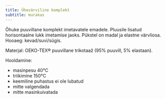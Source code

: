 ```yaml
---
title: Ühevärviline komplekt
subtitle: murakas
---
```


Õhuke puuvillane komplekt imetavatele emadele. Pluusile lisatud horisontaalne lukk imetamise jaoks. Pükstel on madal ja elastne värvliosa. Hooaeg: kevad/suvi/sügis.

Materjal: OEKO-TEX® puuvillane trikotaaž (95% puuvill, 5% elastaan).

Hooldamine:

- masinpesu 40°C
- triikimine 150°C
- keemiline puhastus ei ole lubatud
- mitte valgendada
- mitte masinkuivatada